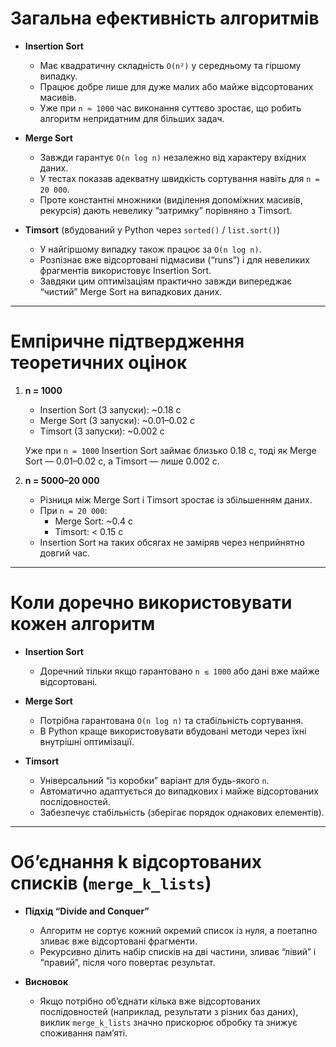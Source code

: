 # Загальна ефективність алгоритмів

- **Insertion Sort**

  - Має квадратичну складність `O(n²)` у середньому та гіршому випадку.
  - Працює добре лише для дуже малих або майже відсортованих масивів.
  - Уже при `n ≈ 1000` час виконання суттєво зростає, що робить алгоритм непридатним для більших задач.

- **Merge Sort**

  - Завжди гарантує `O(n log n)` незалежно від характеру вхідних даних.
  - У тестах показав адекватну швидкість сортування навіть для `n = 20 000`.
  - Проте константні множники (виділення допоміжних масивів, рекурсія) дають невелику “затримку” порівняно з Timsort.

- **Timsort** (вбудований у Python через `sorted()` / `list.sort()`)
  - У найгіршому випадку також працює за `O(n log n)`.
  - Розпізнає вже відсортовані підмасиви (“runs”) і для невеликих фрагментів використовує Insertion Sort.
  - Завдяки цим оптимізаціям практично завжди випереджає “чистий” Merge Sort на випадкових даних.

---

# Емпіричне підтвердження теоретичних оцінок

1. **n = 1000**

   - Insertion Sort (3 запуски): ~0.18 с
   - Merge Sort (3 запуски): ~0.01–0.02 с
   - Timsort (3 запуски): ~0.002 с

   Уже при `n = 1000` Insertion Sort займає близько 0.18 с, тоді як Merge Sort — 0.01–0.02 с, а Timsort — лише 0.002 с.

2. **n = 5000–20 000**
   - Різниця між Merge Sort і Timsort зростає із збільшенням даних.
   - При `n = 20 000`:
     - Merge Sort: ~0.4 с
     - Timsort: < 0.15 с
   - Insertion Sort на таких обсягах не заміряв через неприйнятно довгий час.

---

# Коли доречно використовувати кожен алгоритм

- **Insertion Sort**

  - Доречний тільки якщо гарантовано `n ≲ 1000` або дані вже майже відсортовані.

- **Merge Sort**

  - Потрібна гарантована `O(n log n)` та стабільність сортування.
  - В Python краще використовувати вбудовані методи через їхні внутрішні оптимізації.

- **Timsort**
  - Універсальний “із коробки” варіант для будь-якого `n`.
  - Автоматично адаптується до випадкових і майже відсортованих послідовностей.
  - Забезпечує стабільність (зберігає порядок однакових елементів).

---

# Об’єднання k відсортованих списків (`merge_k_lists`)

- **Підхід “Divide and Conquer”**

  - Алгоритм не сортує кожний окремий список із нуля, а поетапно зливає вже відсортовані фрагменти.
  - Рекурсивно ділить набір списків на дві частини, зливає “лівий” і “правий”, після чого повертає результат.

- **Висновок**
  - Якщо потрібно об’єднати кілька вже відсортованих послідовностей (наприклад, результати з різних баз даних), виклик `merge_k_lists` значно прискорює обробку та знижує споживання пам’яті.
